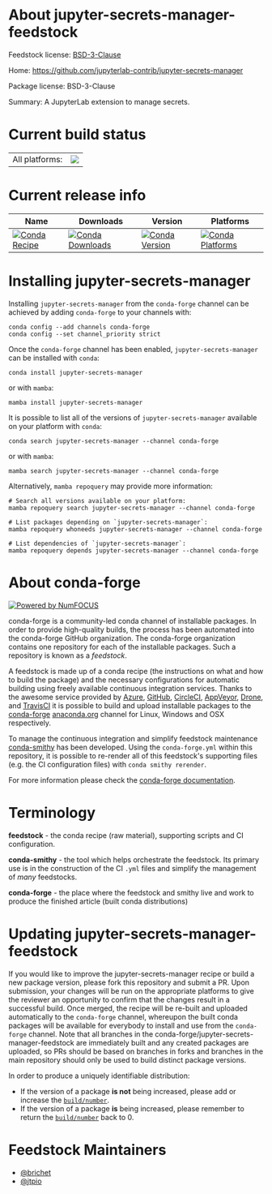About jupyter-secrets-manager-feedstock
=======================================

Feedstock license: [BSD-3-Clause](https://github.com/conda-forge/jupyter-secrets-manager-feedstock/blob/main/LICENSE.txt)

Home: https://github.com/jupyterlab-contrib/jupyter-secrets-manager

Package license: BSD-3-Clause

Summary: A JupyterLab extension to manage secrets.

Current build status
====================


<table><tr><td>All platforms:</td>
    <td>
      <a href="https://dev.azure.com/conda-forge/feedstock-builds/_build/latest?definitionId=26097&branchName=main">
        <img src="https://dev.azure.com/conda-forge/feedstock-builds/_apis/build/status/jupyter-secrets-manager-feedstock?branchName=main">
      </a>
    </td>
  </tr>
</table>

Current release info
====================

| Name | Downloads | Version | Platforms |
| --- | --- | --- | --- |
| [![Conda Recipe](https://img.shields.io/badge/recipe-jupyter--secrets--manager-green.svg)](https://anaconda.org/conda-forge/jupyter-secrets-manager) | [![Conda Downloads](https://img.shields.io/conda/dn/conda-forge/jupyter-secrets-manager.svg)](https://anaconda.org/conda-forge/jupyter-secrets-manager) | [![Conda Version](https://img.shields.io/conda/vn/conda-forge/jupyter-secrets-manager.svg)](https://anaconda.org/conda-forge/jupyter-secrets-manager) | [![Conda Platforms](https://img.shields.io/conda/pn/conda-forge/jupyter-secrets-manager.svg)](https://anaconda.org/conda-forge/jupyter-secrets-manager) |

Installing jupyter-secrets-manager
==================================

Installing `jupyter-secrets-manager` from the `conda-forge` channel can be achieved by adding `conda-forge` to your channels with:

```
conda config --add channels conda-forge
conda config --set channel_priority strict
```

Once the `conda-forge` channel has been enabled, `jupyter-secrets-manager` can be installed with `conda`:

```
conda install jupyter-secrets-manager
```

or with `mamba`:

```
mamba install jupyter-secrets-manager
```

It is possible to list all of the versions of `jupyter-secrets-manager` available on your platform with `conda`:

```
conda search jupyter-secrets-manager --channel conda-forge
```

or with `mamba`:

```
mamba search jupyter-secrets-manager --channel conda-forge
```

Alternatively, `mamba repoquery` may provide more information:

```
# Search all versions available on your platform:
mamba repoquery search jupyter-secrets-manager --channel conda-forge

# List packages depending on `jupyter-secrets-manager`:
mamba repoquery whoneeds jupyter-secrets-manager --channel conda-forge

# List dependencies of `jupyter-secrets-manager`:
mamba repoquery depends jupyter-secrets-manager --channel conda-forge
```


About conda-forge
=================

[![Powered by
NumFOCUS](https://img.shields.io/badge/powered%20by-NumFOCUS-orange.svg?style=flat&colorA=E1523D&colorB=007D8A)](https://numfocus.org)

conda-forge is a community-led conda channel of installable packages.
In order to provide high-quality builds, the process has been automated into the
conda-forge GitHub organization. The conda-forge organization contains one repository
for each of the installable packages. Such a repository is known as a *feedstock*.

A feedstock is made up of a conda recipe (the instructions on what and how to build
the package) and the necessary configurations for automatic building using freely
available continuous integration services. Thanks to the awesome service provided by
[Azure](https://azure.microsoft.com/en-us/services/devops/), [GitHub](https://github.com/),
[CircleCI](https://circleci.com/), [AppVeyor](https://www.appveyor.com/),
[Drone](https://cloud.drone.io/welcome), and [TravisCI](https://travis-ci.com/)
it is possible to build and upload installable packages to the
[conda-forge](https://anaconda.org/conda-forge) [anaconda.org](https://anaconda.org/)
channel for Linux, Windows and OSX respectively.

To manage the continuous integration and simplify feedstock maintenance
[conda-smithy](https://github.com/conda-forge/conda-smithy) has been developed.
Using the ``conda-forge.yml`` within this repository, it is possible to re-render all of
this feedstock's supporting files (e.g. the CI configuration files) with ``conda smithy rerender``.

For more information please check the [conda-forge documentation](https://conda-forge.org/docs/).

Terminology
===========

**feedstock** - the conda recipe (raw material), supporting scripts and CI configuration.

**conda-smithy** - the tool which helps orchestrate the feedstock.
                   Its primary use is in the construction of the CI ``.yml`` files
                   and simplify the management of *many* feedstocks.

**conda-forge** - the place where the feedstock and smithy live and work to
                  produce the finished article (built conda distributions)


Updating jupyter-secrets-manager-feedstock
==========================================

If you would like to improve the jupyter-secrets-manager recipe or build a new
package version, please fork this repository and submit a PR. Upon submission,
your changes will be run on the appropriate platforms to give the reviewer an
opportunity to confirm that the changes result in a successful build. Once
merged, the recipe will be re-built and uploaded automatically to the
`conda-forge` channel, whereupon the built conda packages will be available for
everybody to install and use from the `conda-forge` channel.
Note that all branches in the conda-forge/jupyter-secrets-manager-feedstock are
immediately built and any created packages are uploaded, so PRs should be based
on branches in forks and branches in the main repository should only be used to
build distinct package versions.

In order to produce a uniquely identifiable distribution:
 * If the version of a package **is not** being increased, please add or increase
   the [``build/number``](https://docs.conda.io/projects/conda-build/en/latest/resources/define-metadata.html#build-number-and-string).
 * If the version of a package **is** being increased, please remember to return
   the [``build/number``](https://docs.conda.io/projects/conda-build/en/latest/resources/define-metadata.html#build-number-and-string)
   back to 0.

Feedstock Maintainers
=====================

* [@brichet](https://github.com/brichet/)
* [@jtpio](https://github.com/jtpio/)

